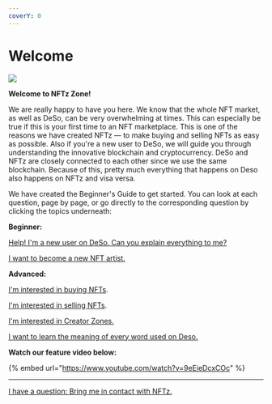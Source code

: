 ```yaml
---
coverY: 0
---
```


# Welcome

![](.gitbook/assets/NFTz3Dlogo2000\_572transparant.png)

**Welcome to NFTz Zone!**&#x20;



We are really happy to have you here. We know that the whole NFT market, as well as DeSo, can be very overwhelming at times. This can especially be true if this is your first time to an NFT marketplace. This is one of the reasons we have created NFTz — to make buying and selling NFTs as easy as possible. Also if you're a new user to DeSo, we will guide you through understanding the innovative blockchain and cryptocurrency. DeSo and NFTz are closely connected to each other since we use the same blockchain.  Because of this, pretty much everything that happens on Deso also happens on NFTz and visa versa.

We have created the Beginner's Guide to get started. You can look at each question, page by page, or go directly to the corresponding question by clicking the topics underneath:



**Beginner:**

[Help! I'm a new user on DeSo. Can you explain everything to me?](beginners-guide/welcome/what-is-the-deso-blockchain.md)&#x20;

[I want to become a new NFT artist. ](nft-artist/how-to-become-an-nft-artist-intro/)



**Advanced:**

[I'm interested in buying NFTs](nft/buying-nft-intro/).

[I'm interested in selling NFTs](nft/selling-nft-intro/).

[I'm interested in Creator Zones.](creator-zone/creator-zone-intro/)

[I want to learn the meaning of every word used on Deso. ](troubleshoot/lexicon-intro.md)





**Watch our feature video below:**

{% embed url="https://www.youtube.com/watch?v=9eEieDcxCOc" %}

****

[I have a question: Bring me in contact with NFTz.](contact-socials/contact-social-intro/)

&#x20;
